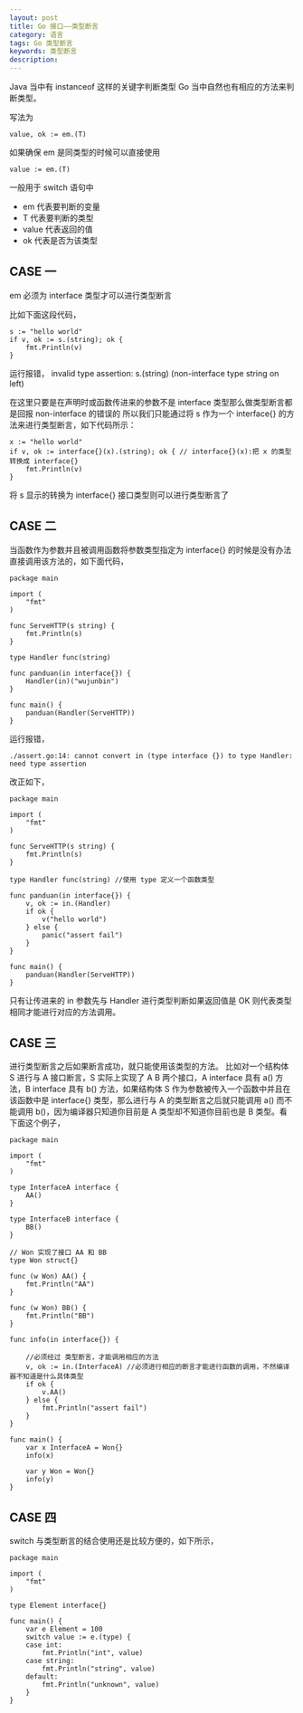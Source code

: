 ```yaml
---
layout: post
title: Go 接口——类型断言
category: 语言
tags: Go 类型断言
keywords: 类型断言
description:
---
```



Java 当中有 instanceof 这样的关键字判断类型 Go 当中自然也有相应的方法来判断类型。

写法为

```golang
value, ok := em.(T)
```

如果确保 em 是同类型的时候可以直接使用

```golang
value := em.(T)
```
一般用于 switch 语句中

* em 代表要判断的变量
* T 代表要判断的类型
* value 代表返回的值
* ok 代表是否为该类型

## CASE 一

em 必须为 interface 类型才可以进行类型断言

比如下面这段代码，

```golang
s := "hello world"
if v, ok := s.(string); ok {
    fmt.Println(v)
}
```
运行报错， invalid type assertion: s.(string) (non-interface type string on left)

在这里只要是在声明时或函数传进来的参数不是 interface 类型那么做类型断言都是回报 non-interface 的错误的 所以我们只能通过将 s 作为一个 interface{} 的方法来进行类型断言，如下代码所示：
```golang
x := "hello world"
if v, ok := interface{}(x).(string); ok { // interface{}(x):把 x 的类型转换成 interface{}
    fmt.Println(v)
}
```
将 s 显示的转换为 interface{} 接口类型则可以进行类型断言了

## CASE 二

当函数作为参数并且被调用函数将参数类型指定为 interface{} 的时候是没有办法直接调用该方法的，如下面代码，
```shell
package main

import (
    "fmt"
)

func ServeHTTP(s string) {
    fmt.Println(s)
}

type Handler func(string)

func panduan(in interface{}) {
    Handler(in)("wujunbin")
}

func main() {
    panduan(Handler(ServeHTTP))
}
```
运行报错，
```shell
./assert.go:14: cannot convert in (type interface {}) to type Handler: need type assertion
```
改正如下，
```golang
package main

import (
    "fmt"
)

func ServeHTTP(s string) {
    fmt.Println(s)
}

type Handler func(string) //使用 type 定义一个函数类型

func panduan(in interface{}) {
    v, ok := in.(Handler)
    if ok {
        v("hello world")
    } else {
        panic("assert fail")
    }
}

func main() {
    panduan(Handler(ServeHTTP))
}
```
只有让传进来的 in 参数先与 Handler 进行类型判断如果返回值是 OK 则代表类型相同才能进行对应的方法调用。

## CASE 三

进行类型断言之后如果断言成功，就只能使用该类型的方法。 比如对一个结构体 S 进行与 A 接口断言，S 实际上实现了 A B 两个接口，A interface 具有 a() 方法，B interface 具有 b() 方法，如果结构体 S 作为参数被传入一个函数中并且在该函数中是 interface{} 类型，那么进行与 A 的类型断言之后就只能调用 a() 而不能调用 b()，因为编译器只知道你目前是 A 类型却不知道你目前也是 B 类型。看下面这个例子，

```golang
package main

import (
    "fmt"
)

type InterfaceA interface {
    AA()
}

type InterfaceB interface {
    BB()
}

// Won 实现了接口 AA 和 BB
type Won struct{}

func (w Won) AA() {
    fmt.Println("AA")
}

func (w Won) BB() {
    fmt.Println("BB")
}

func info(in interface{}) {

    //必须经过 类型断言，才能调用相应的方法
    v, ok := in.(InterfaceA) //必须进行相应的断言才能进行函数的调用，不然编译器不知道是什么具体类型
    if ok {
        v.AA()
    } else {
        fmt.Println("assert fail")
    }
}

func main() {
    var x InterfaceA = Won{}
    info(x)

    var y Won = Won{}
    info(y)
}
```

## CASE 四

switch 与类型断言的结合使用还是比较方便的，如下所示，

```golang
package main

import (
    "fmt"
)

type Element interface{}

func main() {
    var e Element = 100
    switch value := e.(type) {
    case int:
        fmt.Println("int", value)
    case string:
        fmt.Println("string", value)
    default:
        fmt.Println("unknown", value)
    }
}
```
